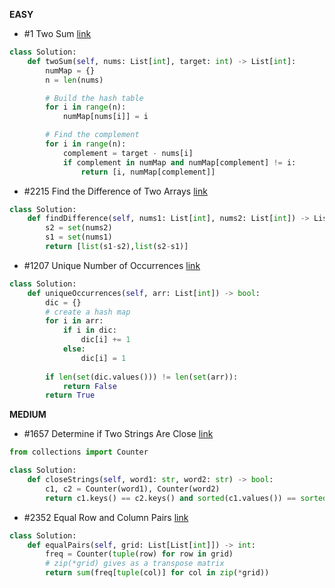 __EASY__ 

- #1 Two Sum [link](https://leetcode.com/problems/two-sum/description/)
```python
class Solution:
    def twoSum(self, nums: List[int], target: int) -> List[int]:
        numMap = {}
        n = len(nums)

        # Build the hash table
        for i in range(n):
            numMap[nums[i]] = i

        # Find the complement
        for i in range(n):
            complement = target - nums[i]
            if complement in numMap and numMap[complement] != i:
                return [i, numMap[complement]]
```

-  #2215 Find the Difference of Two Arrays [link](https://leetcode.com/problems/find-the-difference-of-two-arrays/editorial/?envType=study-plan-v2&envId=leetcode-75)
```python
class Solution:
    def findDifference(self, nums1: List[int], nums2: List[int]) -> List[List[int]]:
        s2 = set(nums2)
        s1 = set(nums1)
        return [list(s1-s2),list(s2-s1)]
```

- #1207 Unique Number of Occurrences [link](https://leetcode.com/problems/unique-number-of-occurrences/description/?envType=study-plan-v2&envId=leetcode-75)
```python
class Solution:
    def uniqueOccurrences(self, arr: List[int]) -> bool:
        dic = {}
        # create a hash map
        for i in arr:
            if i in dic:
                dic[i] += 1
            else:
                dic[i] = 1
        
        if len(set(dic.values())) != len(set(arr)):
            return False
        return True
```

__MEDIUM__
  
- #1657 Determine if Two Strings Are Close [link](https://leetcode.com/problems/determine-if-two-strings-are-close/description/?envType=study-plan-v2&envId=leetcode-75)
```python
from collections import Counter

class Solution:
    def closeStrings(self, word1: str, word2: str) -> bool:
        c1, c2 = Counter(word1), Counter(word2)
        return c1.keys() == c2.keys() and sorted(c1.values()) == sorted(c2.values())
```

- #2352 Equal Row and Column Pairs [link](https://leetcode.com/problems/equal-row-and-column-pairs/?envType=study-plan-v2&envId=leetcode-75)
```python
class Solution:
    def equalPairs(self, grid: List[List[int]]) -> int:
        freq = Counter(tuple(row) for row in grid)
        # zip(*grid) gives as a transpose matrix
        return sum(freq[tuple(col)] for col in zip(*grid))
```

